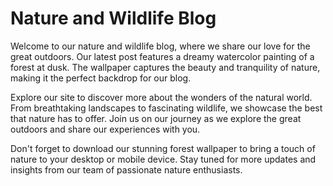<!--
Write me markdown content of website with wallpaper:

"A dreamy watercolor painting of a forest at dusk for a nature or wildlife blog"

The header of the page should not be copy of the text but rather a real content of the website which is using this wallpaper.
-->

<!--font:Montserrat-->

# Nature and Wildlife Blog

Welcome to our nature and wildlife blog, where we share our love for the great outdoors. Our latest post features a dreamy watercolor painting of a forest at dusk. The wallpaper captures the beauty and tranquility of nature, making it the perfect backdrop for our blog.

Explore our site to discover more about the wonders of the natural world. From breathtaking landscapes to fascinating wildlife, we showcase the best that nature has to offer. Join us on our journey as we explore the great outdoors and share our experiences with you.

Don't forget to download our stunning forest wallpaper to bring a touch of nature to your desktop or mobile device. Stay tuned for more updates and insights from our team of passionate nature enthusiasts.

